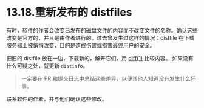# 13.18.重新发布的 distfiles

有时，软件的作者会改变已发布的磁盘文件的内容而不改变文件的名称。确认这些改变是官方的，并且是由作者进行的。过去曾发生过这样的情况：distfile 在下载服务器上被悄悄改变，目的是造成伤害或损害最终用户的安全。

把旧的 distfile 放在一边，下载新的，解开它们，用 [diff(1)](https://www.freebsd.org/cgi/man.cgi?query=diff&sektion=1&format=html) 比较内容。
如果没有什么可疑之处，就更新 `distinfo`。

>一定要在 PR 和提交日志中总结这些差异，以便其他人知道没有发生什么坏事。

联系软件的作者，并与他们确认这些修改。

